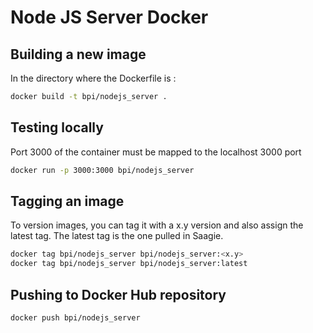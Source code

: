 # Node JS Server Docker


## Building a new image

In the directory where the Dockerfile is :

```sh
docker build -t bpi/nodejs_server .
```

## Testing locally

Port 3000 of the container must be mapped to the localhost 3000 port

```sh
docker run -p 3000:3000 bpi/nodejs_server
```

## Tagging an image

To version images, you can tag it with a x.y version and also assign the latest tag. The latest tag is the one pulled in Saagie.

```sh
docker tag bpi/nodejs_server bpi/nodejs_server:<x.y>
docker tag bpi/nodejs_server bpi/nodejs_server:latest
```


## Pushing to Docker Hub repository

```sh
docker push bpi/nodejs_server
```
